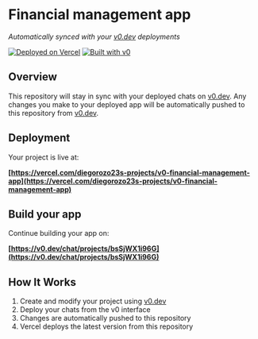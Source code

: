 # Financial management app

*Automatically synced with your [v0.dev](https://v0.dev) deployments*

[![Deployed on Vercel](https://img.shields.io/badge/Deployed%20on-Vercel-black?style=for-the-badge&logo=vercel)](https://vercel.com/diegorozo23s-projects/v0-financial-management-app)
[![Built with v0](https://img.shields.io/badge/Built%20with-v0.dev-black?style=for-the-badge)](https://v0.dev/chat/projects/bsSjWX1i96G)

## Overview

This repository will stay in sync with your deployed chats on [v0.dev](https://v0.dev).
Any changes you make to your deployed app will be automatically pushed to this repository from [v0.dev](https://v0.dev).

## Deployment

Your project is live at:

**[https://vercel.com/diegorozo23s-projects/v0-financial-management-app](https://vercel.com/diegorozo23s-projects/v0-financial-management-app)**

## Build your app

Continue building your app on:

**[https://v0.dev/chat/projects/bsSjWX1i96G](https://v0.dev/chat/projects/bsSjWX1i96G)**

## How It Works

1. Create and modify your project using [v0.dev](https://v0.dev)
2. Deploy your chats from the v0 interface
3. Changes are automatically pushed to this repository
4. Vercel deploys the latest version from this repository